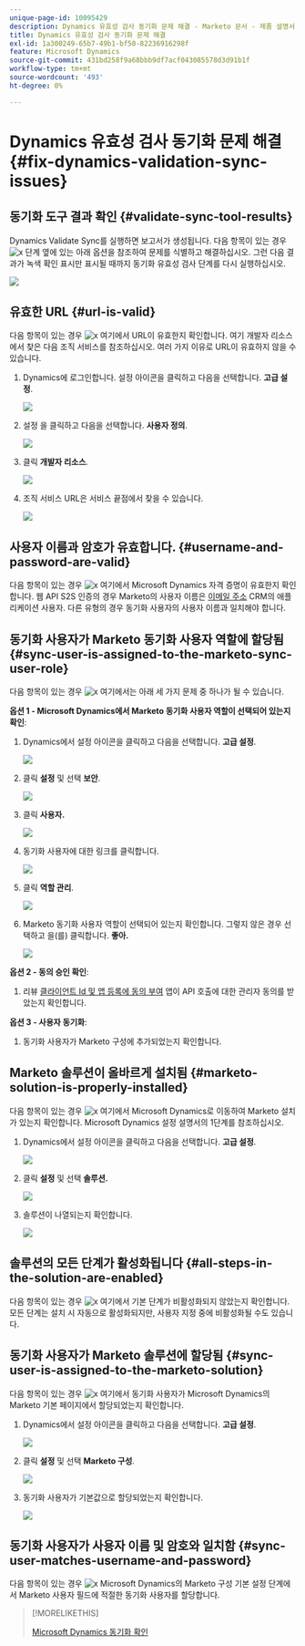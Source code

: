 ```yaml
---
unique-page-id: 10095429
description: Dynamics 유효성 검사 동기화 문제 해결 - Marketo 문서 - 제품 설명서
title: Dynamics 유효성 검사 동기화 문제 해결
exl-id: 1a300249-65b7-49b1-bf50-82236916298f
feature: Microsoft Dynamics
source-git-commit: 431bd258f9a68bbb9df7acf043085578d3d91b1f
workflow-type: tm+mt
source-wordcount: '493'
ht-degree: 0%

---
```


# Dynamics 유효성 검사 동기화 문제 해결 {#fix-dynamics-validation-sync-issues}

## 동기화 도구 결과 확인 {#validate-sync-tool-results}

Dynamics Validate Sync를 실행하면 보고서가 생성됩니다. 다음 항목이 있는 경우 ![x](assets/delete.png) 단계 옆에 있는 아래 옵션을 참조하여 문제를 식별하고 해결하십시오. 그런 다음 결과가 녹색 확인 표시만 표시될 때까지 동기화 유효성 검사 단계를 다시 실행하십시오.

![](assets/image2015-9-22-15-3a58-3a12.png)

## 유효한 URL {#url-is-valid}

다음 항목이 있는 경우 ![x](assets/delete.png) 여기에서 URL이 유효한지 확인합니다. 여기 개발자 리소스에서 찾은 다음 조직 서비스를 참조하십시오. 여러 가지 이유로 URL이 유효하지 않을 수 있습니다.

1. Dynamics에 로그인합니다. 설정 아이콘을 클릭하고 다음을 선택합니다. **고급 설정**.

   ![](assets/one.png)

1. 설정 을 클릭하고 다음을 선택합니다. **사용자 정의**.

   ![](assets/two.png)

1. 클릭 **개발자 리소스**.

   ![](assets/three.png)

1. 조직 서비스 URL은 서비스 끝점에서 찾을 수 있습니다.

   ![](assets/four.png)

## 사용자 이름과 암호가 유효합니다. {#username-and-password-are-valid}

다음 항목이 있는 경우 ![x](assets/delete.png) 여기에서 Microsoft Dynamics 자격 증명이 유효한지 확인합니다. 웹 API S2S 인증의 경우 Marketo의 사용자 이름은 [이메일 주소](https://docs.microsoft.com/en-us/power-platform/admin/manage-application-users#view-or-edit-the-details-of-an-application-user) CRM의 애플리케이션 사용자. 다른 유형의 경우 동기화 사용자의 사용자 이름과 일치해야 합니다.

## 동기화 사용자가 Marketo 동기화 사용자 역할에 할당됨 {#sync-user-is-assigned-to-the-marketo-sync-user-role}

다음 항목이 있는 경우 ![x](assets/delete.png) 여기에서는 아래 세 가지 문제 중 하나가 될 수 있습니다.

**옵션 1 - Microsoft Dynamics에서 Marketo 동기화 사용자 역할이 선택되어 있는지 확인**:

1. Dynamics에서 설정 아이콘을 클릭하고 다음을 선택합니다. **고급 설정**.

   ![](assets/one.png)

1. 클릭 **설정** 및 선택 **보안**.

   ![](assets/six.png)

1. 클릭 **사용자.**

   ![](assets/image2015-9-24-9-3a47-3a25.png)

1. 동기화 사용자에 대한 링크를 클릭합니다.

   ![](assets/seven.png)

1. 클릭 **역할 관리**.

   ![](assets/eight.png)

1. Marketo 동기화 사용자 역할이 선택되어 있는지 확인합니다. 그렇지 않은 경우 선택하고 을(를) 클릭합니다. **좋아.**

   ![](assets/image2015-9-24-9-3a59-3a21.png)

**옵션 2 - 동의 승인 확인**:

1. 리뷰 [클라이언트 Id 및 앱 등록에 동의 부여](/help/marketo/product-docs/crm-sync/microsoft-dynamics-sync/sync-setup/grant-consent-for-client-id-and-app-registration.md) 앱이 API 호출에 대한 관리자 동의를 받았는지 확인합니다.

**옵션 3 - 사용자 동기화**:

1. 동기화 사용자가 Marketo 구성에 추가되었는지 확인합니다.

## Marketo 솔루션이 올바르게 설치됨 {#marketo-solution-is-properly-installed}

다음 항목이 있는 경우 ![x](assets/delete.png) 여기에서 Microsoft Dynamics로 이동하여 Marketo 설치가 있는지 확인합니다. Microsoft Dynamics 설정 설명서의 1단계를 참조하십시오.

1. Dynamics에서 설정 아이콘을 클릭하고 다음을 선택합니다. **고급 설정**.

   ![](assets/one.png)

1. 클릭 **설정** 및 선택 **솔루션.**

   ![](assets/eleven.png)

1. 솔루션이 나열되는지 확인합니다.

   ![](assets/twelve.png)

## 솔루션의 모든 단계가 활성화됩니다 {#all-steps-in-the-solution-are-enabled}

다음 항목이 있는 경우 ![x](assets/delete.png) 여기에서 기본 단계가 비활성화되지 않았는지 확인합니다. 모든 단계는 설치 시 자동으로 활성화되지만, 사용자 지정 중에 비활성화될 수도 있습니다.

## 동기화 사용자가 Marketo 솔루션에 할당됨 {#sync-user-is-assigned-to-the-marketo-solution}

다음 항목이 있는 경우 ![x](assets/delete.png) 여기에서 동기화 사용자가 Microsoft Dynamics의 Marketo 기본 페이지에서 할당되었는지 확인합니다.

1. Dynamics에서 설정 아이콘을 클릭하고 다음을 선택합니다. **고급 설정**.

   ![](assets/one.png)

1. 클릭 **설정** 및 선택 **Marketo 구성**.

   ![](assets/thirteen.png)

1. 동기화 사용자가 기본값으로 할당되었는지 확인합니다.

   ![](assets/fourteen.png)

## 동기화 사용자가 사용자 이름 및 암호와 일치함 {#sync-user-matches-username-and-password}

다음 항목이 있는 경우 ![x](assets/delete.png) Microsoft Dynamics의 Marketo 구성 기본 설정 단계에서 Marketo 사용자 필드에 적절한 동기화 사용자를 할당합니다.

>[!MORELIKETHIS]
>
>[Microsoft Dynamics 동기화 확인](/help/marketo/product-docs/crm-sync/microsoft-dynamics-sync/sync-setup/validate-microsoft-dynamics-sync.md)

